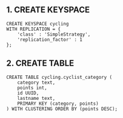 

## 1. CREATE KEYSPACE

```
CREATE KEYSPACE cycling
WITH REPLICATION = {
	'class' : 'SimpleStrategy',
	'replication_factor' : 1
};
```


## 2. CREATE TABLE

```
CREATE TABLE cycling.cyclist_category (
	category text,
	points int,
	id UUID,
	lastname text,
	PRIMARY KEY (category, points)
) WITH CLUSTERING ORDER BY (points DESC);
```